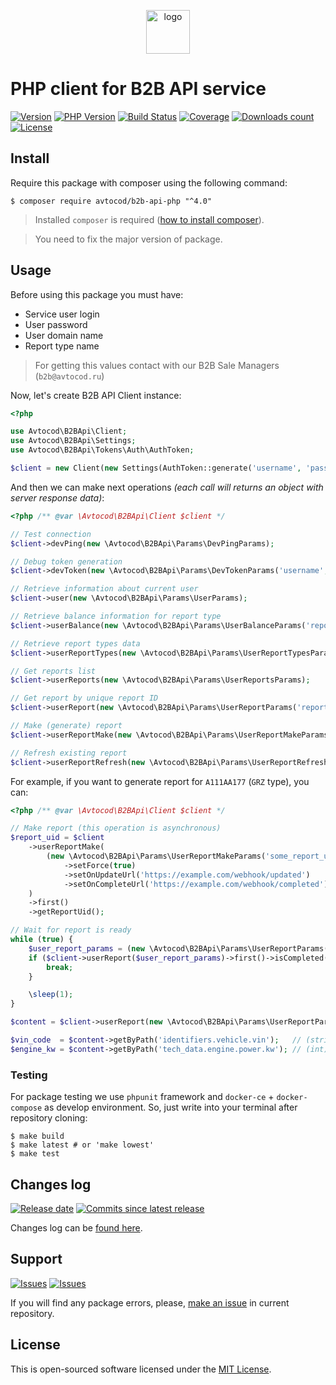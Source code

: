 <p align="center">
  <img alt="logo" src="https://hsto.org/webt/59/df/45/59df45aa6c9cb971309988.png" width="70" height="70" />
</p>

# PHP client for B2B API service

[![Version][badge_packagist_version]][link_packagist]
[![PHP Version][badge_php_version]][link_packagist]
[![Build Status][badge_build_status]][link_build_status]
[![Coverage][badge_coverage]][link_coverage]
[![Downloads count][badge_downloads_count]][link_packagist]
[![License][badge_license]][link_license]

## Install

Require this package with composer using the following command:

```shell
$ composer require avtocod/b2b-api-php "^4.0"
```

> Installed `composer` is required ([how to install composer][getcomposer]).

> You need to fix the major version of package.

## Usage

Before using this package you must have:

- Service user login
- User password
- User domain name
- Report type name

> For getting this values contact with our B2B Sale Managers (`b2b@avtocod.ru`)

Now, let's create B2B API Client instance:

```php
<?php

use Avtocod\B2BApi\Client;
use Avtocod\B2BApi\Settings;
use Avtocod\B2BApi\Tokens\Auth\AuthToken;

$client = new Client(new Settings(AuthToken::generate('username', 'password', 'domain')));
```

And then we can make next operations _(each call will returns an object with server response data)_:

```php
<?php /** @var \Avtocod\B2BApi\Client $client */

// Test connection
$client->devPing(new \Avtocod\B2BApi\Params\DevPingParams);

// Debug token generation
$client->devToken(new \Avtocod\B2BApi\Params\DevTokenParams('username', 'password'));

// Retrieve information about current user
$client->user(new \Avtocod\B2BApi\Params\UserParams);

// Retrieve balance information for report type
$client->userBalance(new \Avtocod\B2BApi\Params\UserBalanceParams('report_type_uid@domain'));

// Retrieve report types data
$client->userReportTypes(new \Avtocod\B2BApi\Params\UserReportTypesParams);

// Get reports list
$client->userReports(new \Avtocod\B2BApi\Params\UserReportsParams);

// Get report by unique report ID
$client->userReport(new \Avtocod\B2BApi\Params\UserReportParams('report_uid_SOMEIDENTIFIERGOESHERE@domain'));

// Make (generate) report
$client->userReportMake(new \Avtocod\B2BApi\Params\UserReportMakeParams('report_type_uid@domain', 'VIN', 'Z94CB41AAGR323020'));

// Refresh existing report
$client->userReportRefresh(new \Avtocod\B2BApi\Params\UserReportRefreshParams('report_uid_SOMEIDENTIFIERGOESHERE@domain'));
```

For example, if you want to generate report for `A111AA177` (`GRZ` type), you can:

```php
<?php /** @var \Avtocod\B2BApi\Client $client */

// Make report (this operation is asynchronous)
$report_uid = $client
    ->userReportMake(
        (new \Avtocod\B2BApi\Params\UserReportMakeParams('some_report_uid', 'GRZ', 'A111AA177'))
            ->setForce(true)
            ->setOnUpdateUrl('https://example.com/webhook/updated')
            ->setOnCompleteUrl('https://example.com/webhook/completed')
    )
    ->first()
    ->getReportUid();

// Wait for report is ready
while (true) {
    $user_report_params = (new \Avtocod\B2BApi\Params\UserReportParams($report_uid))->setIncludeContent(false);
    if ($client->userReport($user_report_params)->first()->isCompleted()) {
        break;
    }

    \sleep(1);
}

$content = $client->userReport(new \Avtocod\B2BApi\Params\UserReportParams($report_uid))->first()->getContent();

$vin_code  = $content->getByPath('identifiers.vehicle.vin');   // (string) 'JTMHX05J704083922'
$engine_kw = $content->getByPath('tech_data.engine.power.kw'); // (int) 227
```

### Testing

For package testing we use `phpunit` framework and `docker-ce` + `docker-compose` as develop environment. So, just write into your terminal after repository cloning:

```shell
$ make build
$ make latest # or 'make lowest'
$ make test
```

## Changes log

[![Release date][badge_release_date]][link_releases]
[![Commits since latest release][badge_commits_since_release]][link_commits]

Changes log can be [found here][link_changes_log].

## Support

[![Issues][badge_issues]][link_issues]
[![Issues][badge_pulls]][link_pulls]

If you will find any package errors, please, [make an issue][link_create_issue] in current repository.

## License

This is open-sourced software licensed under the [MIT License][link_license].

[badge_packagist_version]:https://img.shields.io/packagist/v/avtocod/b2b-api-php.svg?maxAge=180
[badge_php_version]:https://img.shields.io/packagist/php-v/avtocod/b2b-api-php.svg?longCache=true
[badge_build_status]:https://img.shields.io/github/actions/workflow/status/avtocod/b2b-api-php/tests.yml
[badge_coverage]:https://img.shields.io/codecov/c/github/avtocod/b2b-api-php/master.svg?maxAge=60
[badge_downloads_count]:https://img.shields.io/packagist/dt/avtocod/b2b-api-php.svg?maxAge=180
[badge_license]:https://img.shields.io/packagist/l/avtocod/b2b-api-php.svg?longCache=true
[badge_release_date]:https://img.shields.io/github/release-date/avtocod/b2b-api-php.svg?style=flat-square&maxAge=180
[badge_commits_since_release]:https://img.shields.io/github/commits-since/avtocod/b2b-api-php/latest.svg?style=flat-square&maxAge=180
[badge_issues]:https://img.shields.io/github/issues/avtocod/b2b-api-php.svg?style=flat-square&maxAge=180
[badge_pulls]:https://img.shields.io/github/issues-pr/avtocod/b2b-api-php.svg?style=flat-square&maxAge=180
[link_releases]:https://github.com/avtocod/b2b-api-php/releases
[link_packagist]:https://packagist.org/packages/avtocod/b2b-api-php
[link_build_status]:https://github.com/avtocod/b2b-api-php/actions
[link_coverage]:https://codecov.io/gh/avtocod/b2b-api-php/
[link_changes_log]:https://github.com/avtocod/b2b-api-php/blob/master/CHANGELOG.md
[link_issues]:https://github.com/avtocod/b2b-api-php/issues
[link_create_issue]:https://github.com/avtocod/b2b-api-php/issues/new/choose
[link_commits]:https://github.com/avtocod/b2b-api-php/commits
[link_pulls]:https://github.com/avtocod/b2b-api-php/pulls
[link_license]:https://github.com/avtocod/b2b-api-php/blob/master/LICENSE
[getcomposer]:https://getcomposer.org/download/
